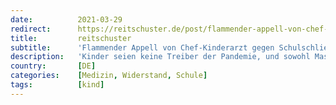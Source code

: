 ```yaml
---
date:          2021-03-29
redirect:      https://reitschuster.de/post/flammender-appell-von-chef-kinderarzt-gegen-schulschliessungen/
title:         reitschuster
subtitle:      'Flammender Appell von Chef-Kinderarzt gegen Schulschließungen'
description:   'Kinder seien keine Treiber der Pandemie, und sowohl Masken als auch Tests würden vor allem an Grundschulen mehr Schaden anrichten, als Nutzen bringen, so der Chef der Kinderklinik Neubrandenburg. Für diese Aussagen wird er jetzt massiv angegriffen. Doch er bleibt dabei.'
country:       [DE]
categories:    [Medizin, Widerstand, Schule]
tags:          [kind]
---
```


